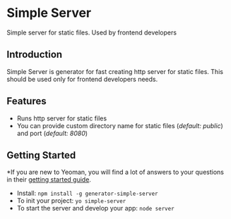 # Simple Server
Simple server for static files. Used by frontend developers

## Introduction
Simple Server is generator for fast creating http server for static files. 
This should be used only for frontend developers needs.

## Features

* Runs http server for static files
* You can provide custom directory name for static files (*default: public*) and port (*default: 8080*)

## Getting Started
*If you are new to Yeoman, you will find a lot of answers to your questions in their [getting started guide](http://yeoman.io/learning/).

* Install: `npm install -g generator-simple-server`
* To init your project: `yo simple-server`
* To start the server and develop your app: `node server`
